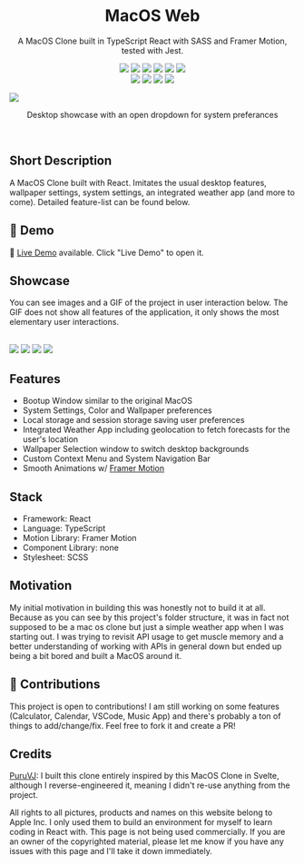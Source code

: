 <div align="center">
 
<h1 align="center">MacOS Web</h1>
<p align="center">A MacOS Clone built in TypeScript React with SASS and Framer Motion, tested with Jest.</p>

![](https://img.shields.io/badge/contributors-2-white)
![](https://img.shields.io/badge/commits-149-white)
![](https://img.shields.io/badge/test%20coverage-96%25-brightgreen)
![](https://img.shields.io/badge/open%20source-true-brightgreen)
![](https://img.shields.io/npm/types/chalk)
![](https://img.shields.io/badge/completion-56%25-blue)  
![](https://img.shields.io/github/stars/gianlucajahn/macOS-react?style=social)
![](https://img.shields.io/github/followers/gianlucajahn?style=social)
![](https://img.shields.io/twitter/follow/0xGianni?style=social)
![](https://img.shields.io/twitter/url?style=social&url=https%3A%2F%2Fgianlucajahn.github.io%2FmacOS-react%2F)

</div>

![](https://i.ibb.co/S0S9bN3/banner.png)
<p align="center">
  Desktop showcase with an open dropdown for system preferances
</p>
<br />

## Short Description
A MacOS Clone built with React. Imitates the usual desktop features, wallpaper settings, system settings, an integrated weather app (and more to come). Detailed feature-list can be found below.

## 🔴 Demo
🧪 [Live Demo](https://gianlucajahn.github.io/macOS-react) available. Click "Live Demo" to open it.

## Showcase
You can see images and a GIF of the project in user interaction below. The GIF does not show all features of the application, it only shows the most elementary user interactions. <br /> <br />

![](https://i.imgur.com/7sVidqH.png)
![](https://i.imgur.com/8KfyVi6.png)
![](https://i.imgur.com/mCU5H4l.png)
![](/weather-forecast/src/resources/images/showcase.gif)

## Features
- Bootup Window similar to the original MacOS
- System Settings, Color and Wallpaper preferences
- Local storage and session storage saving user preferences
- Integrated Weather App including geolocation to fetch forecasts for the user's location
- Wallpaper Selection window to switch desktop backgrounds
- Custom Context Menu and System Navigation Bar
- Smooth Animations w/ [Framer Motion](https://github.com/framer/motion)

## Stack
- Framework: React
- Language: TypeScript
- Motion Library: Framer Motion
- Component Library: none
- Stylesheet: SCSS

## Motivation
My initial motivation in building this was honestly not to build it at all. Because as you can see by this project's folder structure, it was in fact not supposed to be a mac os clone but just a simple weather app when I was starting out. I was trying to revisit API usage to get muscle memory and a better understanding of working with APIs in general down but ended up being a bit bored and built a MacOS around it.

## 🤝 Contributions
This project is open to contributions! I am still working on some features (Calculator, Calendar, VSCode, Music App) and there's probably a ton of things to add/change/fix. Feel free to fork it and create a PR!

## Credits
[PuruVJ](https://github.com/PuruVJ): I built this clone entirely inspired by this MacOS Clone in Svelte, although I reverse-engineered it, meaning I didn't re-use anything from the project.

All rights to all pictures, products and names on this website belong to Apple Inc. I only used them to build an environment for myself to learn coding in React with. This page is not being used commercially. If you are an owner of the copyrighted material, please let me know if you have any issues with this page and I'll take it down immediately.
